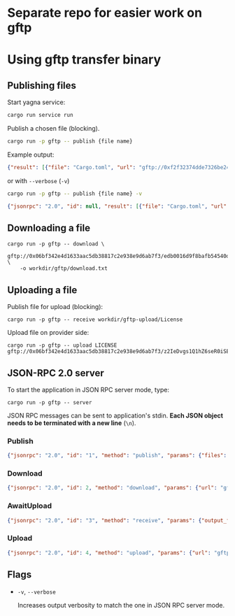# Separate repo for easier work on gftp




# Using gftp transfer binary

## Publishing files

Start yagna service:
```bash
cargo run service run
```

Publish a chosen file (blocking).
```bash
cargo run -p gftp -- publish {file name}
```

Example output:
```json
{"result": [{"file": "Cargo.toml", "url": "gftp://0xf2f32374dde7326be2461b4e16a34adb0afe018f/39dc05a25ea97a1c90166658d93786f3302a51b8e31eb9b26001b615dea7e773"}]}
```

or with `--verbose` (`-v`)
```bash
cargo run -p gftp -- publish {file name} -v
```

```json
{"jsonrpc": "2.0", "id": null, "result": [{"file": "Cargo.toml", "url": "gftp://0xf2f32374dde7326be2461b4e16a34adb0afe018f/39dc05a25ea97a1c90166658d93786f3302a51b8e31eb9b26001b615dea7e773"}]}
```

## Downloading a file

```
cargo run -p gftp -- download \
    gftp://0x06bf342e4d1633aac5db38817c2e938e9d6ab7f3/edb0016d9f8bafb54540da34f05a8d510de8114488f23916276bdead05509a53 \
    -o workdir/gftp/download.txt
```

## Uploading a file

Publish file for upload (blocking):

```
cargo run -p gftp -- receive workdir/gftp-upload/License
```

Upload file on provider side:
```
cargo run -p gftp -- upload LICENSE gftp://0x06bf342e4d1633aac5db38817c2e938e9d6ab7f3/z2IeDvgs1Q1hZ6seR0iSEsKW8kxdxQCK0eoz6DsYVznqJIl5K18NqwJPdLgesY9yR
```

## JSON-RPC 2.0 server

To start the application in JSON RPC server mode, type:

```
cargo run -p gftp -- server
```

JSON RPC messages can be sent to application's stdin. **Each JSON object needs to be terminated with a new line**  (`\n`).

### Publish

```json
{"jsonrpc": "2.0", "id": "1", "method": "publish", "params": {"files": ["Cargo.toml"]}}
```

### Download
```json
{"jsonrpc": "2.0", "id": 2, "method": "download", "params": {"url": "gftp://0xf2f32374dde7326be2461b4e16a34adb0afe018f/1d040d4ea83249ec6b8264305365acf3068e095245ea3981de1c4b16782253cc", "output_file": "/home/me/download.bin"}}
```

### AwaitUpload
```json
{"jsonrpc": "2.0", "id": "3", "method": "receive", "params": {"output_file": "/home/me/upload.bin"}}
```

### Upload
```json
{"jsonrpc": "2.0", "id": 4, "method": "upload", "params": {"url": "gftp://0xf2f32374dde7326be2461b4e16a34adb0afe018f/1d040d4ea83249ec6b8264305365acf3068e095245ea3981de1c4b16782253cc", "file": "/etc/passwd"}}
```

## Flags

- `-v`, `--verbose`
    
    Increases output verbosity to match the one in JSON RPC server mode. 
